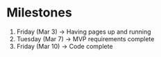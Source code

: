 # Milestones

1. Friday (Mar 3) -> Having pages up and running
2. Tuesday (Mar 7) -> MVP requirements complete
3. Friday (Mar 10) -> Code complete
